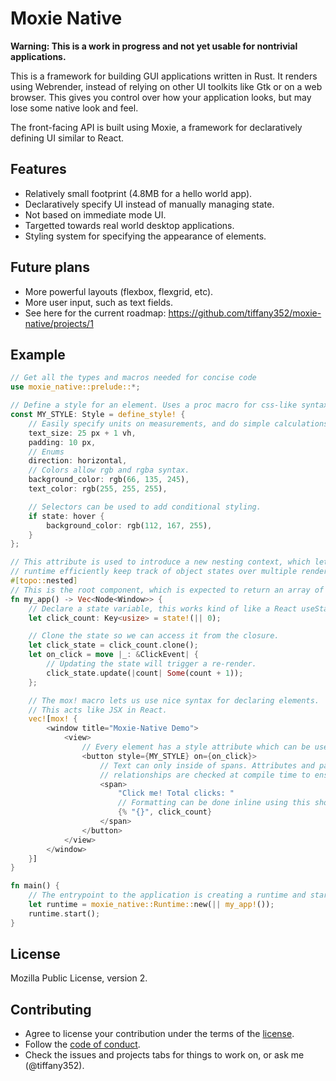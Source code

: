 # Moxie Native

**Warning: This is a work in progress and not yet usable for nontrivial applications.**

This is a framework for building GUI applications written in Rust. It
renders using Webrender, instead of relying on other UI toolkits like
Gtk or on a web browser. This gives you control over how your
application looks, but may lose some native look and feel.

The front-facing API is built using Moxie, a framework for declaratively
defining UI similar to React.

## Features

- Relatively small footprint (4.8MB for a hello world app).
- Declaratively specify UI instead of manually managing state.
- Not based on immediate mode UI.
- Targetted towards real world desktop applications.
- Styling system for specifying the appearance of elements.

## Future plans

- More powerful layouts (flexbox, flexgrid, etc).
- More user input, such as text fields.
- See here for the current roadmap: https://github.com/tiffany352/moxie-native/projects/1

## Example

```rust
// Get all the types and macros needed for concise code
use moxie_native::prelude::*;

// Define a style for an element. Uses a proc macro for css-like syntax.
const MY_STYLE: Style = define_style! {
    // Easily specify units on measurements, and do simple calculations with them.
    text_size: 25 px + 1 vh,
    padding: 10 px,
    // Enums
    direction: horizontal,
    // Colors allow rgb and rgba syntax.
    background_color: rgb(66, 135, 245),
    text_color: rgb(255, 255, 255),

    // Selectors can be used to add conditional styling.
    if state: hover {
        background_color: rgb(112, 167, 255),
    }
};

// This attribute is used to introduce a new nesting context, which lets the
// runtime efficiently keep track of object states over multiple renders.
#[topo::nested]
// This is the root component, which is expected to return an array of windows.
fn my_app() -> Vec<Node<Window>> {
    // Declare a state variable, this works kind of like a React useState() hook.
    let click_count: Key<usize> = state!(|| 0);

    // Clone the state so we can access it from the closure.
    let click_state = click_count.clone();
    let on_click = move |_: &ClickEvent| {
        // Updating the state will trigger a re-render.
        click_state.update(|count| Some(count + 1));
    };

    // The mox! macro lets us use nice syntax for declaring elements.
    // This acts like JSX in React.
    vec![mox! {
        <window title="Moxie-Native Demo">
            <view>
                // Every element has a style attribute which can be used to add a style.
                <button style={MY_STYLE} on={on_click}>
                    // Text can only inside of spans. Attributes and parent-child
                    // relationships are checked at compile time to ensure validity.
                    <span>
                        "Click me! Total clicks: "
                        // Formatting can be done inline using this shorthand syntax.
                        {% "{}", click_count}
                    </span>
                </button>
            </view>
        </window>
    }]
}

fn main() {
    // The entrypoint to the application is creating a runtime and starting it.
    let runtime = moxie_native::Runtime::new(|| my_app!());
    runtime.start();
}
```

## License

Mozilla Public License, version 2.

## Contributing

- Agree to license your contribution under the terms of the [license](./LICENSE-MPL).
- Follow the [code of conduct](./CODE_OF_CONDUCT.md).
- Check the issues and projects tabs for things to work on, or ask me (@tiffany352).
